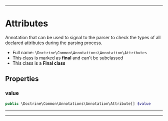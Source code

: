 ***

# Attributes

Annotation that can be used to signal to the parser
to check the types of all declared attributes during the parsing process.



* Full name: `\Doctrine\Common\Annotations\Annotation\Attributes`
* This class is marked as **final** and can't be subclassed
* This class is a **Final class**



## Properties


### value



```php
public \Doctrine\Common\Annotations\Annotation\Attribute[] $value
```






***



***

